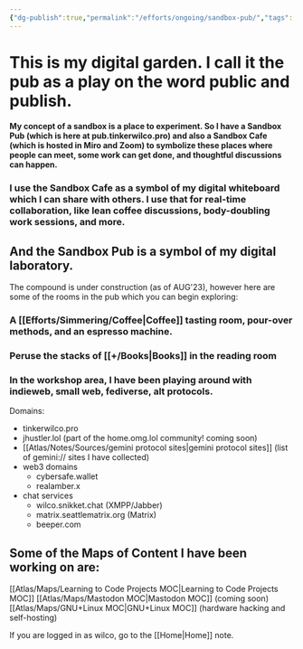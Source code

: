 ```yaml
---
{"dg-publish":true,"permalink":"/efforts/ongoing/sandbox-pub/","tags":["gardenEntry"]}
---
```



# This is my digital garden. I call it the pub as a play on the word public and publish.
#### My concept of a sandbox is a place to experiment. So I have a Sandbox Pub (which is here at pub.tinkerwilco.pro) and also a Sandbox Cafe (which is hosted in Miro and Zoom) to symbolize these places where people can meet, some work can get done, and thoughtful discussions can happen.
### I use the Sandbox Cafe as a symbol of my digital whiteboard which I can share with others. I use that for real-time collaboration, like lean coffee discussions, body-doubling work sessions, and more.
## And the Sandbox Pub is a symbol of my digital laboratory.

The compound is under construction (as of AUG'23), however here are some of the rooms in the pub which you can begin exploring:

### A [[Efforts/Simmering/Coffee\|Coffee]] tasting room, pour-over methods, and an espresso machine.

### Peruse the stacks of [[+/Books\|Books]] in the reading room

### In the workshop area, I have been playing around with indieweb, small web, fediverse, alt protocols.

Domains:
- tinkerwilco.pro
- jhustler.lol (part of the home.omg.lol community! coming soon)
- [[Atlas/Notes/Sources/gemini protocol sites\|gemini protocol sites]] (list of gemini:// sites I have collected)
- web3 domains
	- cybersafe.wallet
	- realamber.x
- chat services
	- wilco.snikket.chat (XMPP/Jabber)
	- matrix.seattlematrix.org (Matrix)
	- beeper.com

## Some of the Maps of Content I have been working on are:
[[Atlas/Maps/Learning to Code Projects MOC\|Learning to Code Projects MOC]]
[[Atlas/Maps/Mastodon MOC\|Mastodon MOC]] (coming soon)
[[Atlas/Maps/GNU+Linux MOC\|GNU+Linux MOC]] (hardware hacking and self-hosting)









If you are logged in as wilco, go to the [[Home\|Home]] note.